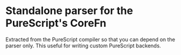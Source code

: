 # Standalone parser for the PureScript's CoreFn

Extracted from the PureScript compiler so that you can depend on the parser only. 
This useful for writing custom PureScript backends.
